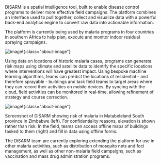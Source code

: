 
DiSARM is a spatial intelligence tool, built to enable disease control programs to deliver more effective field campaigns. The platform combines an interface used to pull together, collect and visualize data with a powerful back-end analytics engine to convert raw data into actionable information.
 
The platform is currently being used by malaria programs in four countries in southern Africa to help plan, execute and monitor indoor residual spraying campaigns. 

![image!](http://res.cloudinary.com/disarm/image/upload/c_scale,w_600/v1494920523/disarm-website/tyklmxmdsgzcxhazjuto.png "image"){:class="about-image"}

Using data on locations of historic malaria cases, programs can generate risk maps using climate and satellite data to identify the specific locations where interventions will have greatest impact. Using bespoke machine learning algorithms, teams can predict the locations of residential - and therefore sprayable - buildings and task field teams to target areas where they can record their activities on mobile devices. By syncing with the cloud, field activities can be monitored in real-time, allowing refinement of strategy and course correction.

![image!](http://res.cloudinary.com/disarm/image/upload/c_scale,w_600/v1494920523/disarm-website/ijjoswpyytmuqafq5jj4.png "image"){:class="about-image"}

Screenshot of DiSARM showing risk of malaria in Matabeleland South province in Zimbabwe (left). For confidentiality reasons, elevation is shown rather than risk. In the field, teams can access offline maps of buildings tasked to them (right) and fill in data using offline forms. 

The DiSARM team are currently exploring extending the platform for use in other malaria activities, such as distribution of mosquito nets and foci management, as well as other non-malaria field campaigns, such as vaccination and mass drug administration programs.


